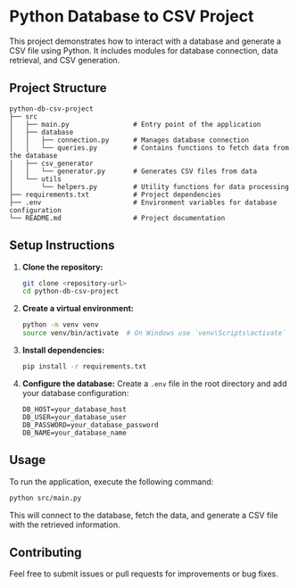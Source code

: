 # Python Database to CSV Project

This project demonstrates how to interact with a database and generate a CSV file using Python. It includes modules for database connection, data retrieval, and CSV generation.

## Project Structure

```
python-db-csv-project
├── src
│   ├── main.py                # Entry point of the application
│   ├── database
│   │   ├── connection.py      # Manages database connection
│   │   └── queries.py         # Contains functions to fetch data from the database
│   ├── csv_generator
│   │   └── generator.py       # Generates CSV files from data
│   └── utils
│       └── helpers.py         # Utility functions for data processing
├── requirements.txt           # Project dependencies
├── .env                       # Environment variables for database configuration
└── README.md                  # Project documentation
```

## Setup Instructions

1. **Clone the repository:**
   ```bash
   git clone <repository-url>
   cd python-db-csv-project
   ```

2. **Create a virtual environment:**
   ```bash
   python -m venv venv
   source venv/bin/activate  # On Windows use `venv\Scripts\activate`
   ```

3. **Install dependencies:**
   ```bash
   pip install -r requirements.txt
   ```

4. **Configure the database:**
   Create a `.env` file in the root directory and add your database configuration:
   ```
   DB_HOST=your_database_host
   DB_USER=your_database_user
   DB_PASSWORD=your_database_password
   DB_NAME=your_database_name
   ```

## Usage

To run the application, execute the following command:
```bash
python src/main.py
```

This will connect to the database, fetch the data, and generate a CSV file with the retrieved information.

## Contributing

Feel free to submit issues or pull requests for improvements or bug fixes.